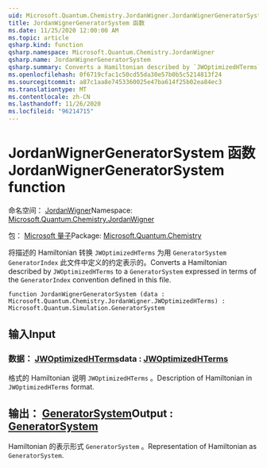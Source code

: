 ```yaml
---
uid: Microsoft.Quantum.Chemistry.JordanWigner.JordanWignerGeneratorSystem
title: JordanWignerGeneratorSystem 函数
ms.date: 11/25/2020 12:00:00 AM
ms.topic: article
qsharp.kind: function
qsharp.namespace: Microsoft.Quantum.Chemistry.JordanWigner
qsharp.name: JordanWignerGeneratorSystem
qsharp.summary: Converts a Hamiltonian described by `JWOptimizedHTerms` to a `GeneratorSystem` expressed in terms of the `GeneratorIndex` convention defined in this file.
ms.openlocfilehash: 0f6719cfac1c50cd55da30e57b0b5c5214813f24
ms.sourcegitcommit: a87c1aa8e7453360025e47ba614f25b02ea84ec3
ms.translationtype: MT
ms.contentlocale: zh-CN
ms.lasthandoff: 11/26/2020
ms.locfileid: "96214715"
---
```

# <a name="jordanwignergeneratorsystem-function"></a><span data-ttu-id="42c2b-102">JordanWignerGeneratorSystem 函数</span><span class="sxs-lookup"><span data-stu-id="42c2b-102">JordanWignerGeneratorSystem function</span></span>

<span data-ttu-id="42c2b-103">命名空间： [JordanWigner](xref:Microsoft.Quantum.Chemistry.JordanWigner)</span><span class="sxs-lookup"><span data-stu-id="42c2b-103">Namespace: [Microsoft.Quantum.Chemistry.JordanWigner](xref:Microsoft.Quantum.Chemistry.JordanWigner)</span></span>

<span data-ttu-id="42c2b-104">包： [Microsoft 量子](https://nuget.org/packages/Microsoft.Quantum.Chemistry)</span><span class="sxs-lookup"><span data-stu-id="42c2b-104">Package: [Microsoft.Quantum.Chemistry](https://nuget.org/packages/Microsoft.Quantum.Chemistry)</span></span>


<span data-ttu-id="42c2b-105">将描述的 Hamiltonian 转换 `JWOptimizedHTerms` 为用 `GeneratorSystem` `GeneratorIndex` 此文件中定义的约定表示的。</span><span class="sxs-lookup"><span data-stu-id="42c2b-105">Converts a Hamiltonian described by `JWOptimizedHTerms` to a `GeneratorSystem` expressed in terms of the `GeneratorIndex` convention defined in this file.</span></span>

```qsharp
function JordanWignerGeneratorSystem (data : Microsoft.Quantum.Chemistry.JordanWigner.JWOptimizedHTerms) : Microsoft.Quantum.Simulation.GeneratorSystem
```


## <a name="input"></a><span data-ttu-id="42c2b-106">输入</span><span class="sxs-lookup"><span data-stu-id="42c2b-106">Input</span></span>

### <a name="data--jwoptimizedhterms"></a><span data-ttu-id="42c2b-107">数据： [JWOptimizedHTerms](xref:Microsoft.Quantum.Chemistry.JordanWigner.JWOptimizedHTerms)</span><span class="sxs-lookup"><span data-stu-id="42c2b-107">data : [JWOptimizedHTerms](xref:Microsoft.Quantum.Chemistry.JordanWigner.JWOptimizedHTerms)</span></span>

<span data-ttu-id="42c2b-108">格式的 Hamiltonian 说明 `JWOptimizedHTerms` 。</span><span class="sxs-lookup"><span data-stu-id="42c2b-108">Description of Hamiltonian in `JWOptimizedHTerms` format.</span></span>



## <a name="output--generatorsystem"></a><span data-ttu-id="42c2b-109">输出： [GeneratorSystem](xref:Microsoft.Quantum.Simulation.GeneratorSystem)</span><span class="sxs-lookup"><span data-stu-id="42c2b-109">Output : [GeneratorSystem](xref:Microsoft.Quantum.Simulation.GeneratorSystem)</span></span>

<span data-ttu-id="42c2b-110">Hamiltonian 的表示形式 `GeneratorSystem` 。</span><span class="sxs-lookup"><span data-stu-id="42c2b-110">Representation of Hamiltonian as `GeneratorSystem`.</span></span>